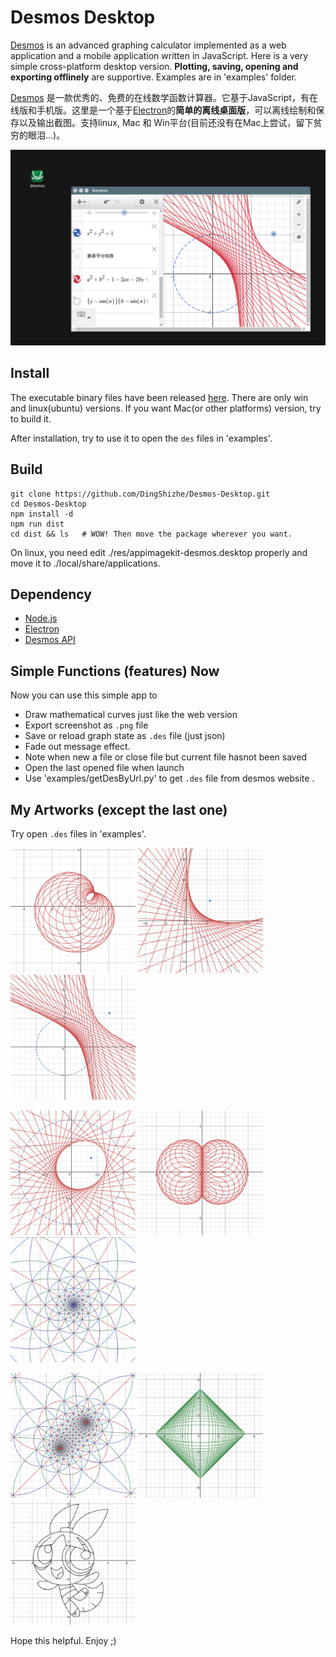 # Desmos Desktop

[Desmos](https://www.desmos.com/about) is an advanced graphing calculator implemented as a web application and a mobile application written in JavaScript. Here is a very simple cross-platform desktop version. **Plotting, saving, opening and exporting offlinely** are supportive. Examples are in 'examples' folder.

[Desmos](https://www.desmos.com/about) 是一款优秀的、免费的在线数学函数计算器。它基于JavaScript，有在线版和手机版。这里是一个基于[Electron](http://electron.atom.io/)的**简单的离线桌面版**，可以离线绘制和保存以及输出截图。支持linux, Mac 和 Win平台(目前还没有在Mac上尝试，留下贫穷的眼泪...)。

<img src="./res/app.png" width="600"/>

## Install

The executable binary files have been released  [here](https://github.com/DingShizhe/Desmos-Desktop/releases/tag/v1.0.0). There are only win and linux(ubuntu) versions. If you want Mac(or other platforms) version, try to build it.

After installation, try to use it to open the `des` files in 'examples'.

## Build
```
git clone https://github.com/DingShizhe/Desmos-Desktop.git
cd Desmos-Desktop
npm install -d
npm run dist
cd dist && ls   # WOW! Then move the package wherever you want. 
```
On linux, you need edit ./res/appimagekit-desmos.desktop properly and move it to ./local/share/applications.

## Dependency
- [Node.js](https://nodejs.org/en/)
- [Electron](http://electron.atom.io/)
- [Desmos API](https://www.desmos.com/api/)


## Simple Functions (features) Now
Now you can use this simple app to
- Draw mathematical curves just like the web version
- Export screenshot as `.png` file
- Save or reload graph state as `.des` file (just json)
- Fade out message effect.
- Note when new a file or close file but current file hasnot been saved
- Open the last opened file when launch
- Use 'examples/getDesByUrl.py' to get `.des` file from desmos website
  .

## My Artworks (except the last one)

Try open `.des` files in 'examples'.

<img src="res/Cardioid.png" width="200"/> <img src="res/Folded Conic Section.png" width="200"/> <img src="res/Folded Conic Section2.png" width="200"/>

<img src="res/Folded Conic Section3.png" width="200"/> <img src="res/Brain.png" width="200"/> <img src="res/Mobius2.png" width="200"/>

<img src="res/Mobius.png" width="200"/> <img src="res/Astroid.png" width="200"/> <img src="res/Powerpuff Grils.png" width="200"/>

Hope this helpful. Enjoy ;)
